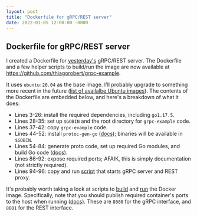 ```yaml
---
layout: post
title: "Dockerfile for gRPC/REST server"
date: 2022-01-05 12:00:00 -0000
---
```


## Dockerfile for gRPC/REST server

I created a Dockerfile for [yesterday's](/2022/01/04/grpc-example.html)
gRPC/REST server. The Dockerfile and a few helper scripts to build/run the image
are now available at <https://github.com/thiagorobert/grpc-example>.

It uses `ubuntu:20.04` as the base image. I'll probably upgrade to something
more recent in the future ([list of availalbe Ubuntu images](https://hub.docker.com/_/ubuntu)).
The contents of the Dockerfile are embedded below, and here's a breakdown
of what it does:

*   Lines 3-26: install the required dependencies, including `go1.17.5`.
*   Lines 28-35: set up `$GOBIN` and the root directory for `grpc-example` code. 
*   Lines 37-42: copy `grpc-example` code.
*   Lines 44-52: install `protoc-gen-go` ([docs](https://github.com/grpc-ecosystem/grpc-gateway/));
binaries will be available in `$GOBIN`.
*   Lines 54-84: generate proto code, set up required Go modules, and build Go
code ([docs](https://github.com/thiagorobert/grpc-example#manually)).
*   Lines 86-92: expose required ports; AFAIK, this is simply documentation (not strictly required).
*   Lines 94-96: copy and run [script](https://github.com/thiagorobert/grpc-example/blob/main/bootstrap.sh)
that starts gRPC server and REST proxy.

<script src="https://emgithub.com/embed.js?target=https%3A%2F%2Fgithub.com%2Fthiagorobert%2Fgrpc-example%2Fblob%2Fmain%2FDockerfile&style=github&showLineNumbers=on"></script>

It's probably worth taking a look at scripts to
[build](https://github.com/thiagorobert/grpc-example/blob/main/docker-build.sh)
and [run](https://github.com/thiagorobert/grpc-example/blob/main/docker-run.sh)
the Docker image. Specifically, note that you should publish required
container's ports to the host when running ([docs](https://docs.docker.com/engine/reference/commandline/run/)).
These are `8080` for the gRPC interface, and `8081` for the REST interface.
